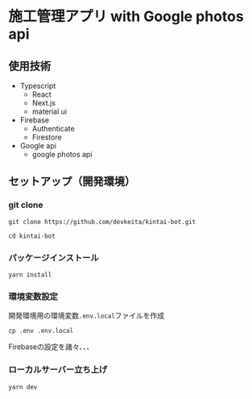 # 施工管理アプリ with Google photos api

## 使用技術

- Typescript
  - React
  - Next.js
  - material ui
- Firebase
  - Authenticate
  - Firestore
- Google api
  - google photos api

## セットアップ（開発環境）

### git clone

```
git clone https://github.com/devkeita/kintai-bot.git

cd kintai-bot
```

### パッケージインストール

```
yarn install
```

### 環境変数設定

開発環境用の環境変数`.env.local`ファイルを作成

```
cp .env .env.local
```
Firebaseの設定を諸々、、、

### ローカルサーバー立ち上げ

```
yarn dev
```
